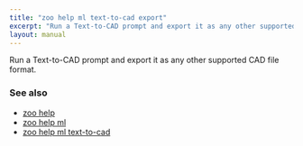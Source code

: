 ```yaml
---
title: "zoo help ml text-to-cad export"
excerpt: "Run a Text-to-CAD prompt and export it as any other supported CAD file format."
layout: manual
---
```


Run a Text-to-CAD prompt and export it as any other supported CAD file format.

### See also

* [zoo help](./zoo_help)
* [zoo help ml](./zoo_help_ml)
* [zoo help ml text-to-cad](./zoo_help_ml_text-to-cad)